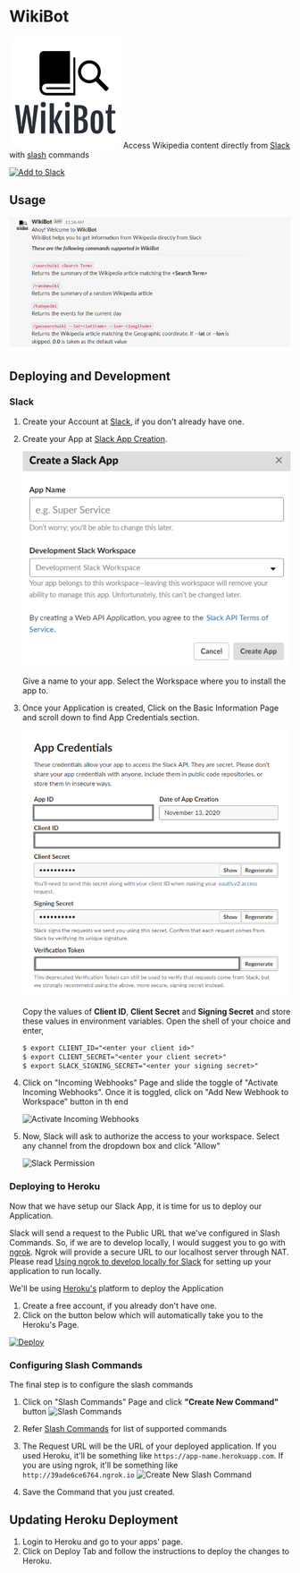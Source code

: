 # WikiBot
![WikiBot Logo](images/wikibot-logo.png)
Access Wikipedia content directly from [Slack](https://slack.com) with [slash](https://api.slack.com/interactivity/slash-commands) commands

<a href="https://slack.com/oauth/v2/authorize?scope=incoming-webhook,commands+team%3Aread&client_id=1493328096710.1500274749571"><img alt="Add to Slack" height="40" width="139" src="https://platform.slack-edge.com/img/add_to_slack.png" srcset="https://platform.slack-edge.com/img/add_to_slack.png 1x, https://platform.slack-edge.com/img/add_to_slack@2x.png 2x" /></a>

## Usage

![Supported Commands](images/supported-commands.png)

## Deploying and Development
### Slack 

1. Create your Account at [Slack](https://slack.com/get-started#/create), if you don't already have one.

2. Create your App at [Slack App Creation](https://api.slack.com/apps/new).

   ![New Slack App Creation](images/slack-new-app-creation.png)

   Give a name to your app. Select the Workspace where you to install the app to.

3. Once your Application is created, Click on the Basic Information Page and scroll down to find App Credentials section.

   ![App Credentials](images/slack-app-credentials.png)

    Copy the values of **Client ID**, **Client Secret** and **Signing Secret** and store these values in environment variables. Open the shell of your choice and enter,

    ```
   $ export CLIENT_ID="<enter your client id>"
   $ export CLIENT_SECRET="<enter your client secret>"
   $ export SLACK_SIGNING_SECRET="<enter your signing secret>"
   ```

4. Click on "Incoming Webhooks" Page and slide the toggle of "Activate Incoming Webhooks". Once it is toggled, click on "Add New Webhook to Workspace" button in th end

   ![Activate Incoming Webhooks](images/slack-activate-incoming-webhooks.png)

4. Now, Slack will ask to authorize the access to your workspace. Select any channel from the dropdown box and click "Allow"

   ![Slack Permission](images/slack-permission.png)

### Deploying to Heroku

Now that we have setup our Slack App, it is time for us to deploy our Application. 

Slack will send a request to the Public URL that we've configured in Slash Commands. So, if we are to develop locally, I would suggest you to go with [ngrok](https://ngrok.com/). Ngrok will provide a secure URL to our localhost server through NAT. Please read [Using ngrok to develop locally for Slack](http://api.slack.com/tutorials/tunneling-with-ngrok) for setting up your application to run locally.
 
We'll be using [Heroku's](https://www.heroku.com/) platform to deploy the Application
1. Create a free account, if you already don't have one.
2. Click on the button below which will automatically take you to the Heroku's Page.

[![Deploy](https://www.herokucdn.com/deploy/button.svg)](https://heroku.com/deploy)

### Configuring Slash Commands
The final step is to configure the slash commands
1. Click on "Slash Commands" Page and click **"Create New Command"** button
![Slash Commands](images/slack-create-slash-command.png)

2. Refer [Slash Commands](#Usage) for list of supported commands

3. The Request URL will be the URL of your deployed application. If you used Heroku, it'll be something like `https://app-name.herokuapp.com`. If you are using ngrok, it'll be something like `http://39ade6ce6764.ngrok.io`
![Create New Slash Command](images/slack-configure-slash-command.png)

4. Save the Command that you just created.

## Updating Heroku Deployment

1. Login to Heroku and go to your apps' page. 
2. Click on Deploy Tab and follow the instructions to deploy the changes to Heroku.